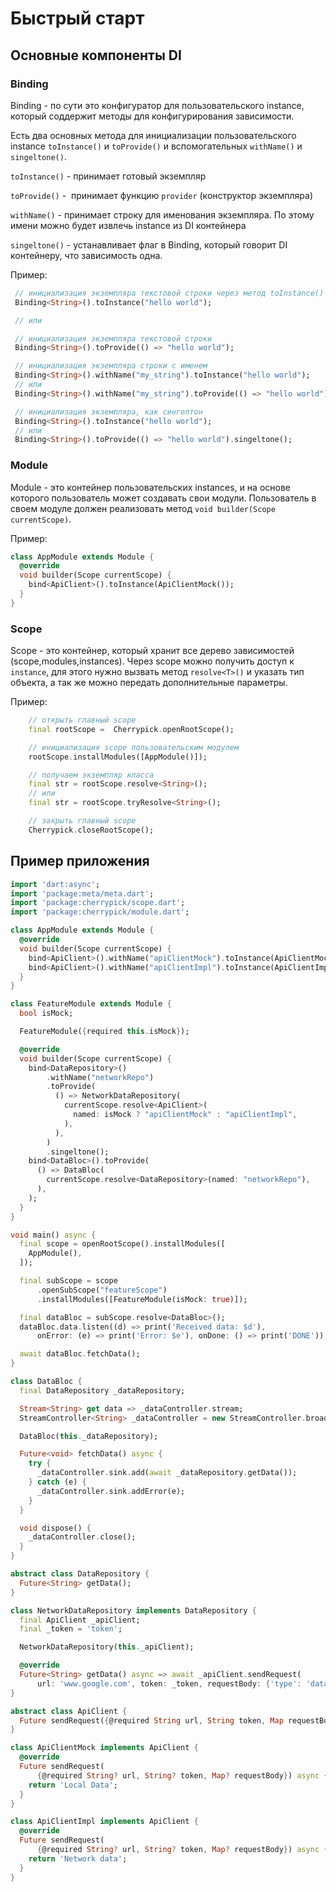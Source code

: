 # Быстрый старт

## Основные компоненты DI


### Binding

Binding - по сути это конфигуратор  для  пользовательского instance, который соддержит методы для конфигурирования зависимости.

Есть два основных метода для инициализации пользовательского instance `toInstance()` и `toProvide()` и вспомогательных `withName()` и `singeltone()`.

`toInstance()` - принимает готовый экземпляр

`toProvide()` -  принимает функцию `provider` (конструктор экземпляра)

`withName()` - принимает строку для именования экземпляра. По этому имени можно будет извлечь instance из  DI контейнера

`singeltone()` -  устанавливает флаг в Binding, который говорит DI контейнеру, что зависимость одна.

Пример:

```dart
 // инициализация экземпляра текстовой строки через метод toInstance()
 Binding<String>().toInstance("hello world");

 // или

 // инициализация экземпляра текстовой строки
 Binding<String>().toProvide(() => "hello world");

 // инициализация экземпляра строки с именем
 Binding<String>().withName("my_string").toInstance("hello world");
 // или
 Binding<String>().withName("my_string").toProvide(() => "hello world");

 // инициализация экземпляра, как сингелтон
 Binding<String>().toInstance("hello world");
 // или
 Binding<String>().toProvide(() => "hello world").singeltone();

```

### Module

Module - это контейнер пользовательских instances, и на основе которого пользователь может создавать свои модули. Пользователь в своем модуле должен реализовать метод `void builder(Scope currentScope)`.


Пример:

```dart
class AppModule extends Module {
  @override
  void builder(Scope currentScope) {
    bind<ApiClient>().toInstance(ApiClientMock());
  }
}
```

### Scope

Scope - это контейнер, который хранит все дерево зависимостей (scope,modules,instances).
Через scope можно получить доступ к `instance`, для этого нужно вызвать метод `resolve<T>()` и указать тип объекта, а так же можно передать дополнительные параметры.

Пример:

```dart
    // открыть главный scope
    final rootScope =  Cherrypick.openRootScope();

    // инициализация scope пользовательским модулем
    rootScope.installModules([AppModule()]);

    // получаем экземпляр класса 
    final str = rootScope.resolve<String>();
    // или
    final str = rootScope.tryResolve<String>();

    // закрыть главный scope
    Cherrypick.closeRootScope();
```

## Пример приложения


```dart
import 'dart:async';
import 'package:meta/meta.dart';
import 'package:cherrypick/scope.dart';
import 'package:cherrypick/module.dart';

class AppModule extends Module {
  @override
  void builder(Scope currentScope) {
    bind<ApiClient>().withName("apiClientMock").toInstance(ApiClientMock());
    bind<ApiClient>().withName("apiClientImpl").toInstance(ApiClientImpl());
  }
}

class FeatureModule extends Module {
  bool isMock;

  FeatureModule({required this.isMock});

  @override
  void builder(Scope currentScope) {
    bind<DataRepository>()
        .withName("networkRepo")
        .toProvide(
          () => NetworkDataRepository(
            currentScope.resolve<ApiClient>(
              named: isMock ? "apiClientMock" : "apiClientImpl",
            ),
          ),
        )
        .singeltone();
    bind<DataBloc>().toProvide(
      () => DataBloc(
        currentScope.resolve<DataRepository>(named: "networkRepo"),
      ),
    );
  }
}

void main() async {
  final scope = openRootScope().installModules([
    AppModule(),
  ]);

  final subScope = scope
      .openSubScope("featureScope")
      .installModules([FeatureModule(isMock: true)]);

  final dataBloc = subScope.resolve<DataBloc>();
  dataBloc.data.listen((d) => print('Received data: $d'),
      onError: (e) => print('Error: $e'), onDone: () => print('DONE'));

  await dataBloc.fetchData();
}

class DataBloc {
  final DataRepository _dataRepository;

  Stream<String> get data => _dataController.stream;
  StreamController<String> _dataController = new StreamController.broadcast();

  DataBloc(this._dataRepository);

  Future<void> fetchData() async {
    try {
      _dataController.sink.add(await _dataRepository.getData());
    } catch (e) {
      _dataController.sink.addError(e);
    }
  }

  void dispose() {
    _dataController.close();
  }
}

abstract class DataRepository {
  Future<String> getData();
}

class NetworkDataRepository implements DataRepository {
  final ApiClient _apiClient;
  final _token = 'token';

  NetworkDataRepository(this._apiClient);

  @override
  Future<String> getData() async => await _apiClient.sendRequest(
      url: 'www.google.com', token: _token, requestBody: {'type': 'data'});
}

abstract class ApiClient {
  Future sendRequest({@required String url, String token, Map requestBody});
}

class ApiClientMock implements ApiClient {
  @override
  Future sendRequest(
      {@required String? url, String? token, Map? requestBody}) async {
    return 'Local Data';
  }
}

class ApiClientImpl implements ApiClient {
  @override
  Future sendRequest(
      {@required String? url, String? token, Map? requestBody}) async {
    return 'Network data';
  }
}
```